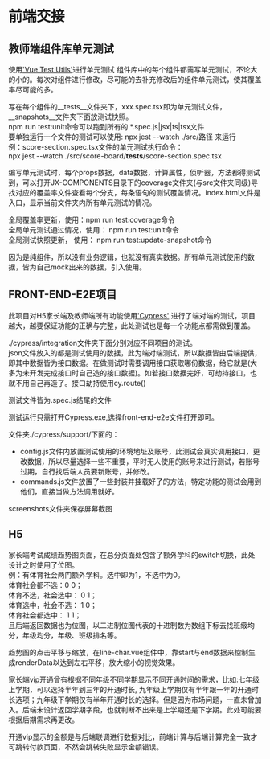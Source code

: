 # 前端交接

## 教师端组件库单元测试
使用['Vue Test Utils'](https://vue-test-utils.vuejs.org/zh/)进行单元测试
组件库中的每个组件都需写单元测试，不论大的小的。每次对组件进行修改，尽可能的去补充修改后的组件单元测试，使其覆盖率尽可能的多。

写在每个组件的__tests__文件夹下，xxx.spec.tsx即为单元测试文件，__snapshots__文件夹下面放测试快照。  
npm run test:unit命令可以跑到所有的 *.spec.js|jsx|ts|tsx文件  
要单独运行一个文件的测试可以使用: npx jest --watch ./src/路径  来运行  
例：score-section.spec.tsx文件的单元测试执行命令：  
npx jest --watch ./src/score-board/__tests__/score-section.spec.tsx

编写单元测试时，每个props数据，data数据，计算属性，侦听器，方法都得测试到，可以打开JX-COMPONENTS目录下的coverage文件夹(与src文件夹同级)寻找对应的覆盖率文件查看每个分支，每条语句的测试覆盖情况。index.html文件是入口，显示当前文件夹内所有单元测试的情况。  

全局覆盖率更新，使用：npm run test:coverage命令  
全局单元测试通过情况，使用： npm run test:unit命令  
全局测试快照更新， 使用： npm run test:update-snapshot命令  

因为是纯组件，所以没有业务逻辑，也就没有真实数据。所有单元测试使用的数据，皆为自己mock出来的数据，引入使用。  

## FRONT-END-E2E项目
此项目对H5家长端及教师端所有功能使用['Cypress'](https://docs.cypress.io/guides/overview/why-cypress.html)
进行了端对端的测试，项目越大，越要保证功能的正确与完整，此处测试也是每一个功能点都需做到覆盖。  

./cypress/integration文件夹下面分别对应不同项目的测试。  
json文件放入的都是测试使用的数据，此为端对端测试，所以数据皆由后端提供，即其中数据皆为接口数据。在做测试时需要调用接口获取哪份数据，给它就是(大多为未开发完成接口时自己造的接口数据)。如若接口数据完好，可劫持接口，也就不用自己再造了。接口劫持使用cy.route()

测试文件皆为.spec.js结尾的文件  

测试运行只需打开Cypress.exe,选择front-end-e2e文件打开即可。

文件夹./cypress/support/下面的：  
+ config.js文件内放置测试使用的环境地址及账号，此测试会真实调用接口，更改数据，所以尽量选择一些不重要，平时无人使用的账号来进行测试，若账号过期，自行找后端人员要新账号，并修改。  
+ commands.js文件放置了一些封装并挂载好了的方法，特定功能的测试会用到他们，直接当做方法调用就好。  

screenshots文件夹保存屏幕截图

## H5
家长端考试成绩趋势图页面，在总分页面处包含了额外学科的switch切换，此处设计之时使用了位图。  
例：有体育社会两门额外学科。选中即为1，不选中为0。  
体育社会都不选：0 0；  
体育不选，社会选中： 0 1；  
体育选中，社会不选： 1 0；  
体育社会都选中： 1 1；  
且后端返回数据也为位图，以二进制位图代表的十进制数为数组下标去找班级均分，年级均分，年级、班级排名等。

趋势图的点击平移与缩放，在line-char.vue组件中，靠start与end数据来控制生成renderData以达到左右平移，放大缩小的视觉效果。

家长端vip开通曾有根据不同年级不同学期显示不同开通时间的需求，比如:七年级上学期，可以选择半年到三年的开通时长, 九年级上学期仅有半年跟一年的开通时长选项；九年级下学期仅有半年开通时长的选择。但是因为市场问题，一直未曾加入。后端未设计返回学期字段，也就判断不出来是上学期还是下学期。此处可能要根据后期需求再更改。

开通vip显示的金额是与后端联调进行数据对比，前端计算与后端计算完全一致才可跳转付款页面，不然会跳转失败显示金额错误。
